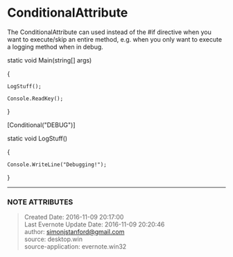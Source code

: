 # ConditionalAttribute

The ConditionalAttribute can used instead of the #if directive when you want
to execute/skip an entire method, e.g. when you only want to execute a logging
method when in debug.

  

static void Main(string[] args)

{

    LogStuff();

    Console.ReadKey();

}

  

[Conditional("DEBUG")]

static void LogStuff()

{

    Console.WriteLine("Debugging!");

}

  


---
### NOTE ATTRIBUTES
>Created Date: 2016-11-09 20:17:00  
>Last Evernote Update Date: 2016-11-09 20:20:46  
>author: simonjstanford@gmail.com  
>source: desktop.win  
>source-application: evernote.win32  